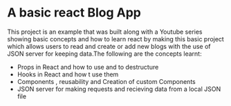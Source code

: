 # A basic react Blog App

This project is an example that was built along with a Youtube series showing basic concepts 
and how to learn react by making this basic project which allows users to read and create or add new blogs 
with the use of JSON server for keeping data.The following are the concepts learnt:

* Props in React and how to use and to destructure
* Hooks in React and how t use them
* Components , reusability and Creation of custom Components
* JSON server for making requests and recieving data from a local JSON file
